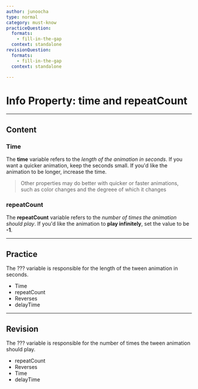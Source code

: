 ```yaml
---
author: junoocha
type: normal
category: must-know
practiceQuestion:
  formats:
    - fill-in-the-gap
  context: standalone
revisionQuestion:
  formats:
    - fill-in-the-gap
  context: standalone

---
```


# Info Property: time and repeatCount
---

## Content

### Time
The **time** variable refers to the *length of the animation in seconds*. If you want a quicker animation, keep the seconds small. If you'd like the animation to be longer, increase the time. 

> Other properties may do better with quicker or faster animations, such as color changes and the degreee of which it changes

### repeatCount

The **repeatCount** variable refers to the *number of times the animation should play*. If you'd like the animation to **play infinitely**, set the value to be **-1**.

---

## Practice
The ??? variable is responsible for the length of the tween animation in seconds.
- Time
- repeatCount
- Reverses
- delayTime

---

## Revision
The ??? variable is responsible for the number of times the tween animation should play.
- repeatCount
- Reverses
- Time
- delayTime
